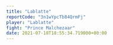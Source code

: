 ```yaml
---
title: "Lablatte"
reportCode: "3n1wYpcTb84QrmFj"
player: "Lablatte"
fight: "Prince Malchezaar"
date: 2021-07-18T18:55:34.719000+00:00
---
```


